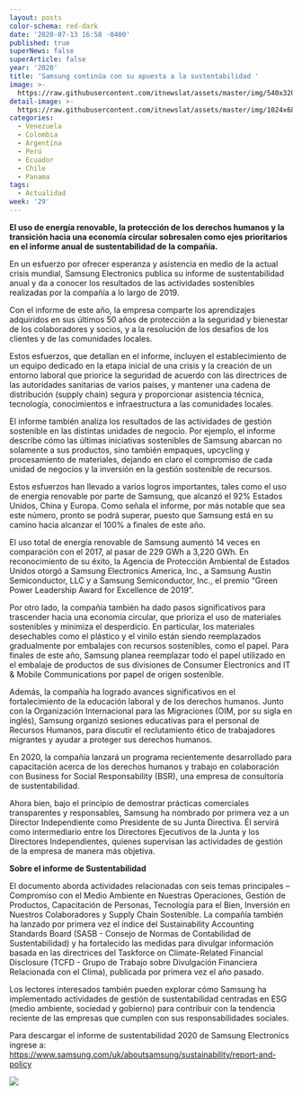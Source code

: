 ```yaml
---
layout: posts
color-schema: red-dark
date: '2020-07-13 16:58 -0400'
published: true
superNews: false
superArticle: false
year: '2020'
title: 'Samsung continúa con su apuesta a la sustentabilidad '
image: >-
  https://raw.githubusercontent.com/itnewslat/assets/master/img/540x320/Samsung-Sostenibilidad-p.jpg
detail-image: >-
  https://raw.githubusercontent.com/itnewslat/assets/master/img/1024x680/Samsung-Sostenibilidad-g.jpg
categories:
  - Venezuela
  - Colombia
  - Argentina
  - Perú
  - Ecuador
  - Chile
  - Panama
tags:
  - Actualidad
week: '29'
---
```

**El uso de energía renovable, la protección de los derechos humanos y la transición hacia una economía circular sobresalen como ejes prioritarios en el informe anual de sustentabilidad de la compañía.**

En un esfuerzo por ofrecer esperanza y asistencia en medio de la actual crisis mundial, Samsung Electronics publica su informe de sustentabilidad anual y da a conocer los resultados de las actividades sostenibles realizadas por la compañía a lo largo de 2019.

Con el informe de este año, la empresa comparte los aprendizajes adquiridos en sus últimos 50 años de protección a la seguridad y bienestar de los colaboradores y socios, y a la resolución de los desafíos de los clientes y de las comunidades locales. 

Estos esfuerzos, que detallan en el informe, incluyen el establecimiento de un equipo dedicado en la etapa inicial de una crisis y la creación de un entorno laboral que priorice la seguridad de acuerdo con las directrices de las autoridades sanitarias de varios países, y mantener una cadena de distribución (supply chain) segura y proporcionar asistencia técnica, tecnología, conocimientos e infraestructura a las comunidades locales.

El informe también analiza los resultados de las actividades de gestión sostenible en las distintas unidades de negocio. Por ejemplo, el informe describe cómo las últimas iniciativas sostenibles de Samsung abarcan no solamente a sus productos, sino también empaques, upcycling y procesamiento de materiales, dejando en claro el compromiso de cada unidad de negocios y la inversión en la gestión sostenible de recursos. 

Estos esfuerzos han llevado a varios logros importantes, tales como el uso de energia renovable por parte de Samsung, que alcanzó el 92% Estados Unidos, China y Europa. Como señala el informe, por más notable que sea este número, pronto se podrá superar, puesto que Samsung está en su camino hacia alcanzar el 100% a finales de este año.

El uso total de energía renovable de Samsung aumentó 14 veces en comparación con el 2017, al pasar de 229 GWh a 3,220 GWh. En reconocimiento de su éxito, la Agencia de Protección Ambiental de Estados Unidos otorgó a Samsung Electronics America, Inc., a Samsung Austin Semiconductor, LLC y a Samsung Semiconductor, Inc., el premio “Green Power Leadership Award for Excellence de 2019”.

Por otro lado, la compañía también ha dado pasos significativos para trascender hacia una economía circular, que prioriza el uso de materiales sostenibles y minimiza el desperdicio. En particular, los materiales desechables como el plástico y el vinilo están siendo reemplazados gradualmente por embalajes con recursos sostenibles, como el papel. Para finales de este año, Samsung planea reemplazar todo el papel utilizado en el embalaje de productos de sus divisiones de Consumer Electronics and IT & Mobile Communications por papel de origen sostenible.

Además, la compañía ha logrado avances significativos en el fortalecimiento de la educación laboral y de los derechos humanos. Junto con la Organización Internacional para las Migraciones (OIM, por su sigla en inglés), Samsung organizó sesiones educativas para el personal de Recursos Humanos, para discutir el reclutamiento ético de trabajadores migrantes y ayudar a proteger sus derechos humanos. 

En 2020, la compañía lanzará un programa recientemente desarrollado para capacitación acerca de los derechos humanos y trabajo en colaboración con Business for Social Responsability (BSR), una empresa de consultoría de sustentabilidad.

Ahora bien, bajo el principio de demostrar prácticas comerciales transparentes y responsables, Samsung ha nombrado por primera vez a un Director Independiente como Presidente de su Junta Directiva. Él servirá como intermediario entre los Directores Ejecutivos de la Junta y los Directores Independientes, quienes supervisan las actividades de gestión de la empresa de manera más objetiva.

**Sobre el informe de Sustentabilidad**

El documento aborda actividades relacionadas con seis temas principales – Compromiso con el Medio Ambiente en Nuestras Operaciones, Gestión de Productos, Capacitación de Personas, Tecnología para el Bien, Inversión en Nuestros Colaboradores y Supply Chain Sostenible. La compañía también ha lanzado por primera vez el índice del Sustainability Accounting Standards Board (SASB - Consejo de Normas de Contabilidad de Sustentabilidad) y ha fortalecido las medidas para divulgar información basada en las directrices del Taskforce on Climate-Related Financial Disclosure (TCFD - Grupo de Trabajo sobre Divulgación Financiera Relacionada con el Clima), publicada por primera vez el año pasado.

Los lectores interesados también pueden explorar cómo Samsung ha implementado actividades de gestión de sustentabilidad centradas en ESG (medio ambiente, sociedad y gobierno) para contribuir con la tendencia reciente de las empresas que cumplen con sus responsabilidades sociales.

Para descargar el informe de sustentabilidad 2020 de Samsung Electronics ingrese a: https://www.samsung.com/uk/aboutsamsung/sustainability/report-and-policy

<img src="https://tracker.metricool.com/c3po.jpg?hash=56f88a41e39ab42c063cc51676587a04"/>